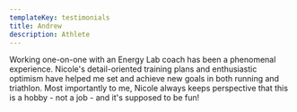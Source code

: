 ```yaml
---
templateKey: testimonials
title: Andrew
description: Athlete
---
```

Working one-on-one with an Energy Lab coach has been a phenomenal experience. Nicole's detail-oriented training plans and enthusiastic optimism have helped me set and achieve new goals in both running and triathlon. Most importantly to me, Nicole always keeps perspective that this is a hobby - not a job - and it's supposed to be fun!